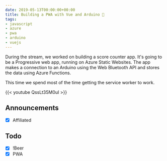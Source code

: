 ```yaml
---
date: 2019-05-13T00:00:00+00:00
title: Building a PWA with Vue and Arduino 🤯
tags:
- javascript
- azure
- pwa
- arduino
- vuejs
---
```


During the stream, we worked on building a score counter app.  It's going to be a Progressive web app, running on Azure Static Websites. The app makes a connection to an Arduino using the Web Bluetooth API and stores the data using Azure Functions.

This time we spend most of the time getting the service worker to work.

{{< youtube QssLt35M0uI >}}

<!--more-->
## Announcements

- [X] Affiliated

## Todo

- [X] !Beer
- [X] PWA
